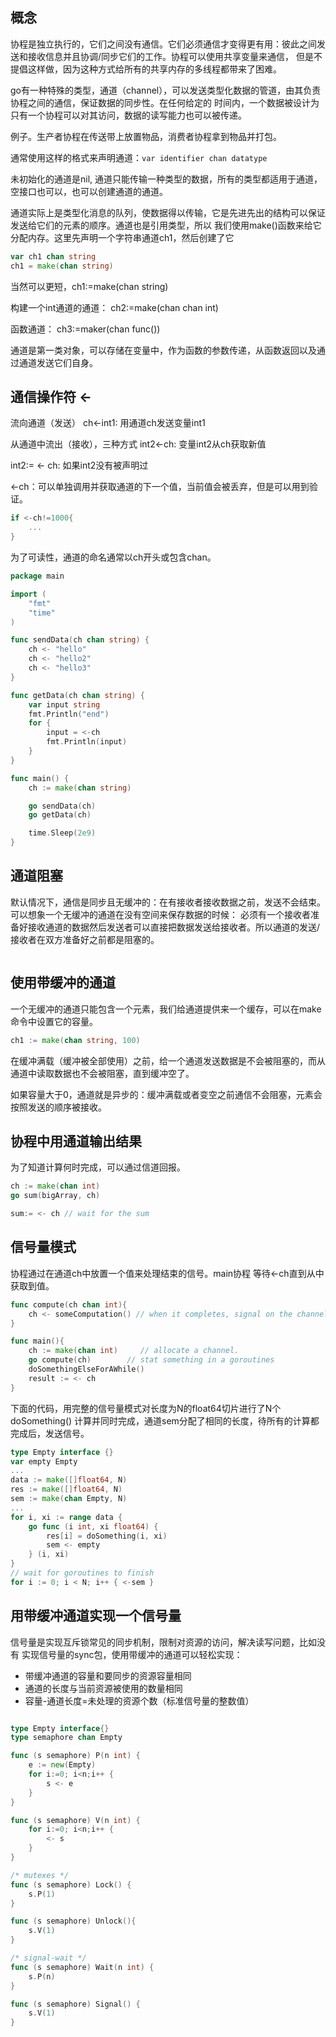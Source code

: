## 概念

协程是独立执行的，它们之间没有通信。它们必须通信才变得更有用：彼此之间发送和接收信息并且协调/同步它们的工作。协程可以使用共享变量来通信，
但是不提倡这样做，因为这种方式给所有的共享内存的多线程都带来了困难。

go有一种特殊的类型，通道（channel），可以发送类型化数据的管道，由其负责协程之间的通信，保证数据的同步性。在任何给定的
时间内，一个数据被设计为只有一个协程可以对其访问，数据的读写能力也可以被传递。

例子。生产者协程在传送带上放置物品，消费者协程拿到物品并打包。

通常使用这样的格式来声明通道：`var identifier chan datatype`

未初始化的通道是nil, 通道只能传输一种类型的数据，所有的类型都适用于通道，空接口也可以，也可以创建通道的通道。

通道实际上是类型化消息的队列，使数据得以传输，它是先进先出的结构可以保证发送给它们的元素的顺序。通道也是引用类型，所以
我们使用make()函数来给它分配内存。这里先声明一个字符串通道ch1，然后创建了它

```go
var ch1 chan string
ch1 = make(chan string)
```

当然可以更短，ch1:=make(chan string)

构建一个int通道的通道： ch2:=make(chan chan int)

函数通道： ch3:=maker(chan func())

通道是第一类对象，可以存储在变量中，作为函数的参数传递，从函数返回以及通过通道发送它们自身。

## 通信操作符 <-

流向通道（发送）
ch<-int1: 用通道ch发送变量int1

从通道中流出（接收），三种方式
int2<-ch: 变量int2从ch获取新值

int2:= <- ch: 如果int2没有被声明过

<-ch：可以单独调用并获取通道的下一个值，当前值会被丢弃，但是可以用到验证。
```go
if <-ch!=1000{
	...
}
```

为了可读性，通道的命名通常以ch开头或包含chan。

```go
package main

import (
	"fmt"
	"time"
)

func sendData(ch chan string) {
	ch <- "hello"
	ch <- "hello2"
	ch <- "hello3"
}

func getData(ch chan string) {
	var input string
	fmt.Println("end")
	for {
		input = <-ch
		fmt.Println(input)
	}
}

func main() {
	ch := make(chan string)

	go sendData(ch)
	go getData(ch)

	time.Sleep(2e9)
}

```

## 通道阻塞

默认情况下，通信是同步且无缓冲的：在有接收者接收数据之前，发送不会结束。可以想象一个无缓冲的通道在没有空间来保存数据的时候：
必须有一个接收者准备好接收通道的数据然后发送者可以直接把数据发送给接收者。所以通道的发送/接收者在双方准备好之前都是阻塞的。

```go

```

## 使用带缓冲的通道

一个无缓冲的通道只能包含一个元素，我们给通道提供来一个缓存，可以在make命令中设置它的容量。
```go
ch1 := make(chan string, 100)
```

在缓冲满载（缓冲被全部使用）之前，给一个通道发送数据是不会被阻塞的，而从通道中读取数据也不会被阻塞，直到缓冲空了。

如果容量大于0，通道就是异步的：缓冲满载或者变空之前通信不会阻塞，元素会按照发送的顺序被接收。

## 协程中用通道输出结果

为了知道计算何时完成，可以通过信道回报。

```go
ch := make(chan int)
go sum(bigArray, ch)

sum:= <- ch // wait for the sum
```

## 信号量模式

协程通过在通道ch中放置一个值来处理结束的信号。main协程
等待<-ch直到从中获取到值。

```go
func compute(ch chan int){
    ch <- someComputation() // when it completes, signal on the channel.
}

func main(){
    ch := make(chan int)     // allocate a channel.
    go compute(ch)        // stat something in a goroutines
    doSomethingElseForAWhile()
    result := <- ch
}
```

下面的代码，用完整的信号量模式对长度为N的float64切片进行了N个doSomething()
计算并同时完成，通道sem分配了相同的长度，待所有的计算都完成后，发送信号。

```go
type Empty interface {}
var empty Empty
...
data := make([]float64, N)
res := make([]float64, N)
sem := make(chan Empty, N)
...
for i, xi := range data {
    go func (i int, xi float64) {
        res[i] = doSomething(i, xi)
        sem <- empty
    } (i, xi)
}
// wait for goroutines to finish
for i := 0; i < N; i++ { <-sem }
```

## 用带缓冲通道实现一个信号量 

信号量是实现互斥锁常见的同步机制，限制对资源的访问，解决读写问题，比如没有
实现信号量的sync包，使用带缓冲的通道可以轻松实现：

* 带缓冲通道的容量和要同步的资源容量相同
* 通道的长度与当前资源被使用的数量相同
* 容量-通道长度=未处理的资源个数（标准信号量的整数值）


```go

type Empty interface{}
type semaphore chan Empty

func (s semaphore) P(n int) {
	e := new(Empty)
	for i:=0; i<n;i++ {
		s <- e
    }
}

func (s semaphore) V(n int) {
    for i:=0; i<n;i++ {
        <- s
    }
}

/* mutexes */
func (s semaphore) Lock() {
    s.P(1)
}

func (s semaphore) Unlock(){
    s.V(1)
}

/* signal-wait */
func (s semaphore) Wait(n int) {
    s.P(n)
}

func (s semaphore) Signal() {
    s.V(1)
}
```


